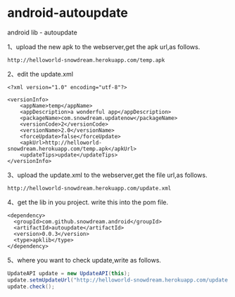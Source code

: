 android-autoupdate
===========

android lib - autoupdate  

1、upload the new apk to the webserver,get the apk url,as follows.  
```
http://helloworld-snowdream.herokuapp.com/temp.apk   
```

2、edit the update.xml   
```
<?xml version="1.0" encoding="utf-8"?>  

<versionInfo>  
	<appName>temp</appName>  
	<appDescription>a wonderful app</appDescription>  
	<packageName>com.snowdream.updatenow</packageName>  
	<versionCode>2</versionCode>  
	<versionName>2.0</versionName>  
	<forceUpdate>false</forceUpdate>  
	<apkUrl>http://helloworld-snowdream.herokuapp.com/temp.apk</apkUrl>  
	<updateTips>update</updateTips>  
</versionInfo>  
```

3、upload the update.xml to the webserver,get the file url,as follows.  
```
http://helloworld-snowdream.herokuapp.com/update.xml  
```

4、get the lib in you project. write this into the pom file.   
```
<dependency>  
  <groupId>com.github.snowdream.android</groupId>  
  <artifactId>autoupdate</artifactId>  
  <version>0.0.3</version>  
  <type>apklib</type>  
</dependency>  
```

5、where you want to check update,write as follows.
```java
UpdateAPI update = new UpdateAPI(this);  
update.setmUpdateUrl("http://helloworld-snowdream.herokuapp.com/update.xml");  
update.check();  
```